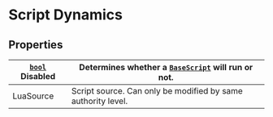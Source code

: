 # Script Dynamics

## Properties

| [`bool`](script-dynamics.md)  Disabled | Determines whether a [`BaseScript`](script-dynamics.md) will run or not. |
| -------------------------------------- | ------------------------------------------------------------------------ |
|  LuaSource                             | Script source. Can only be modified by same authority level.             |

